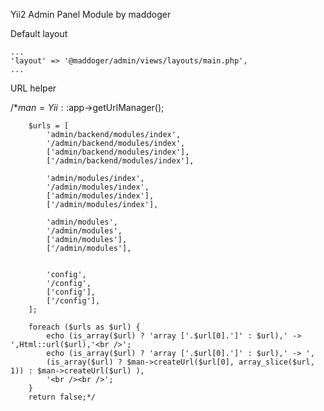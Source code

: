 Yii2 Admin Panel Module by maddoger

Default layout

```
...
'layout' => '@maddoger/admin/views/layouts/main.php',
...
```

URL helper

/*$man = Yii::$app->getUrlManager();

		$urls = [
			'admin/backend/modules/index',
			'/admin/backend/modules/index',
			['admin/backend/modules/index'],
			['/admin/backend/modules/index'],

			'admin/modules/index',
			'/admin/modules/index',
			['admin/modules/index'],
			['/admin/modules/index'],

			'admin/modules',
			'/admin/modules',
			['admin/modules'],
			['/admin/modules'],


			'config',
			'/config',
			['config'],
			['/config'],
		];

		foreach ($urls as $url) {
			echo (is_array($url) ? 'array ['.$url[0].']' : $url),' -> ',Html::url($url),'<br />';
			echo (is_array($url) ? 'array ['.$url[0].']' : $url),' -> ',
			(is_array($url) ? $man->createUrl($url[0], array_slice($url, 1)) : $man->createUrl($url) ),
			'<br /><br />';
		}
		return false;*/
